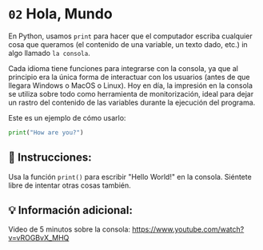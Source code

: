 # `02` Hola, Mundo

En Python, usamos `print` para hacer que el computador escriba cualquier cosa que queramos (el contenido de una variable, un texto dado, etc.) in algo llamado `la consola`.

Cada idioma tiene funciones para integrarse con la consola, ya que al principio era la única forma de interactuar con los usuarios (antes de que llegara Windows o MacOS o Linux). Hoy en día, la impresión en la consola se utiliza sobre todo como herramienta de monitorización, ideal para dejar un rastro del contenido de las variables durante la ejecución del programa.

Este es un ejemplo de cómo usarlo:
```py
print("How are you?")
```

## 📝 Instrucciones:

Usa la función `print()` para escribir "Hello World!" en la consola. Siéntete libre de intentar otras cosas también.

## 💡 Información adicional:

Video de 5 minutos sobre la consola:
https://www.youtube.com/watch?v=vROGBvX_MHQ
